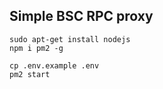 ## Simple BSC RPC proxy

```
sudo apt-get install nodejs
npm i pm2 -g

```

```
cp .env.example .env
pm2 start
```

